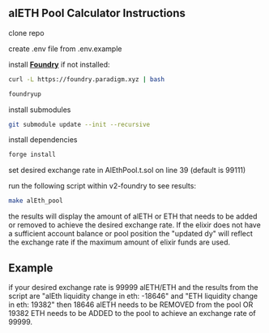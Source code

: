 ## alETH Pool Calculator Instructions

clone repo

create .env file from .env.example

install [**Foundry**](https://book.getfoundry.sh/getting-started/installation) if not installed:

```sh
curl -L https://foundry.paradigm.xyz | bash
```

```sh
foundryup
```

install submodules

```sh
git submodule update --init --recursive
```

install dependencies

```sh
forge install
```

set desired exchange rate in AlEthPool.t.sol on line 39 (default is 99111)

run the following script within v2-foundry to see results:

```sh
make alEth_pool
```

the results will display the amount of alETH or ETH that needs to be added or removed to achieve the desired exchange rate. If the elixir does not have a sufficient account balance or pool position the "updated dy" will reflect the exchange rate if the maximum amount of elixir funds are used.

## Example

if your desired exchange rate is 99999 alETH/ETH and the results from the script are "alEth liquidity change in eth: -18646" and "ETH liquidity change in eth: 19382" then 18646 alETH needs to be REMOVED from the pool OR 19382 ETH needs to be ADDED to the pool to achieve an exchange rate of 99999.
